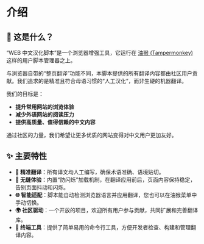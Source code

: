 # 介绍

## 🤔 这是什么？

“WEB 中文汉化脚本”是一个浏览器增强工具，它运行在 [油猴 (Tampermonkey)](https://www.tampermonkey.net/) 这样的用户脚本管理器之上。

与浏览器自带的“整页翻译”功能不同，本脚本提供的所有翻译内容都由社区用户贡献。我们追求的是精准且符合母语习惯的“人工汉化”，而非生硬的机器翻译。

我们的目标是：
- **提升常用网站的浏览体验**
- **减少外语网站的阅读压力**
- **提供高质量、值得信赖的中文内容**

通过社区的力量，我们希望让更多优质的网站变得对中文用户更加友好。

## ✨ 主要特性

- **🎯 精准翻译**：所有译文均人工编写，确保术语准确、语境贴切。
- **🚀 无缝体验**：内置“防闪烁”加载机制，在翻译应用前后，页面内容保持稳定，告别页面抖动和闪烁。
- **🌐 智能适配**：脚本能自动检测浏览器语言并应用翻译，您也可以在油猴菜单中手动切换。
- **🌍 社区驱动**：一个开放的项目，欢迎所有用户参与贡献，共同扩展和完善翻译库。
- **🔧 终端工具**：提供了简单易用的命令行工具，方便开发者检查、构建和管理翻译内容。